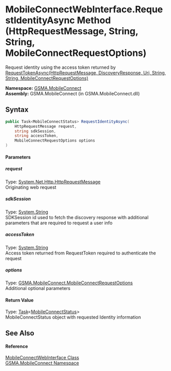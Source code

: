 MobileConnectWebInterface.RequestIdentityAsync Method (HttpRequestMessage, String, String, MobileConnectRequestOptions)
=======================================================================================================================
Request identity using the access token returned by [RequestTokenAsync(HttpRequestMessage, DiscoveryResponse, Uri, String, String, MobileConnectRequestOptions)][1]

**Namespace:** [GSMA.MobileConnect][2]  
**Assembly:** GSMA.MobileConnect (in GSMA.MobileConnect.dll)

Syntax
------

```csharp
public Task<MobileConnectStatus> RequestIdentityAsync(
	HttpRequestMessage request,
	string sdkSession,
	string accessToken,
	MobileConnectRequestOptions options
)
```

#### Parameters

##### *request*
Type: [System.Net.Http.HttpRequestMessage][3]  
Originating web request

##### *sdkSession*
Type: [System.String][4]  
SDKSession id used to fetch the discovery response with additional parameters that are required to request a user info

##### *accessToken*
Type: [System.String][4]  
Access token returned from RequestToken required to authenticate the request

##### *options*
Type: [GSMA.MobileConnect.MobileConnectRequestOptions][5]  
Additional optional parameters

#### Return Value
Type: [Task][6]&lt;[MobileConnectStatus][7]>  
MobileConnectStatus object with requested Identity information

See Also
--------

#### Reference
[MobileConnectWebInterface Class][8]  
[GSMA.MobileConnect Namespace][2]  

[1]: RequestTokenAsync.md
[2]: ../README.md
[3]: http://msdn.microsoft.com/en-us/library/hh159020
[4]: http://msdn.microsoft.com/en-us/library/s1wwdcbf
[5]: ../MobileConnectRequestOptions/README.md
[6]: http://msdn.microsoft.com/en-us/library/dd321424
[7]: ../MobileConnectStatus/README.md
[8]: README.md
[9]: ../../_icons/Help.png